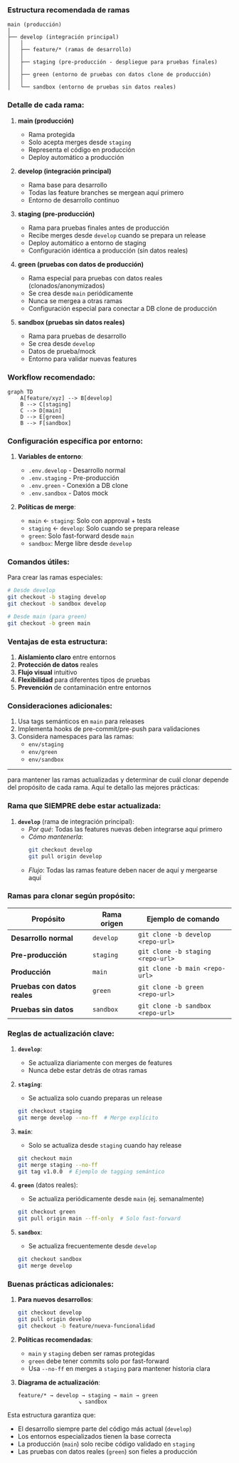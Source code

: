 
### Estructura recomendada de ramas

```
main (producción)
│
├── develop (integración principal)
│   │
│   ├── feature/* (ramas de desarrollo)
│   │
│   ├── staging (pre-producción - despliegue para pruebas finales)
│   │
│   ├── green (entorno de pruebas con datos clone de producción)
│   │
│   └── sandbox (entorno de pruebas sin datos reales)
```

### Detalle de cada rama:

1. **main (producción)**
   - Rama protegida
   - Solo acepta merges desde `staging`
   - Representa el código en producción
   - Deploy automático a producción

2. **develop (integración principal)**
   - Rama base para desarrollo
   - Todas las feature branches se mergean aquí primero
   - Entorno de desarrollo continuo

3. **staging (pre-producción)**
   - Rama para pruebas finales antes de producción
   - Recibe merges desde `develop` cuando se prepara un release
   - Deploy automático a entorno de staging
   - Configuración idéntica a producción (sin datos reales)

4. **green (pruebas con datos de producción)**
   - Rama especial para pruebas con datos reales (clonados/anonymizados)
   - Se crea desde `main` periódicamente
   - Nunca se mergea a otras ramas
   - Configuración especial para conectar a DB clone de producción

5. **sandbox (pruebas sin datos reales)**
   - Rama para pruebas de desarrollo
   - Se crea desde `develop`
   - Datos de prueba/mock
   - Entorno para validar nuevas features

### Workflow recomendado:

```mermaid
graph TD
    A[feature/xyz] --> B[develop]
    B --> C[staging]
    C --> D[main]
    D --> E[green]
    B --> F[sandbox]
```

### Configuración específica por entorno:

1. **Variables de entorno**:
   - `.env.develop` - Desarrollo normal
   - `.env.staging` - Pre-producción
   - `.env.green` - Conexión a DB clone
   - `.env.sandbox` - Datos mock

2. **Políticas de merge**:
   - `main` ← `staging`: Solo con approval + tests
   - `staging` ← `develop`: Solo cuando se prepara release
   - `green`: Solo fast-forward desde `main`
   - `sandbox`: Merge libre desde `develop`

### Comandos útiles:

Para crear las ramas especiales:
```bash
# Desde develop
git checkout -b staging develop
git checkout -b sandbox develop

# Desde main (para green)
git checkout -b green main
```

### Ventajas de esta estructura:

1. **Aislamiento claro** entre entornos
2. **Protección de datos** reales
3. **Flujo visual** intuitivo
4. **Flexibilidad** para diferentes tipos de pruebas
5. **Prevención** de contaminación entre entornos

### Consideraciones adicionales:

1. Usa tags semánticos en `main` para releases
2. Implementa hooks de pre-commit/pre-push para validaciones
3. Considera namespaces para las ramas:
   - `env/staging`
   - `env/green`
   - `env/sandbox`

----

para mantener las ramas actualizadas y determinar de cuál clonar depende del propósito de cada rama. 
Aquí te detallo las mejores prácticas:

### Rama que **SIEMPRE debe estar actualizada**:

1. **`develop`** (rama de integración principal):
   - *Por qué*: Todas las features nuevas deben integrarse aquí primero
   - *Cómo mantenerla*:
     ```bash
     git checkout develop
     git pull origin develop
     ```
   - *Flujo*: Todas las ramas feature deben nacer de aquí y mergearse aquí

### Ramas para clonar según propósito:

| Propósito               | Rama origen       | Ejemplo de comando                     |
|-------------------------|-------------------|----------------------------------------|
| **Desarrollo normal**   | `develop`         | `git clone -b develop <repo-url>`      |
| **Pre-producción**      | `staging`         | `git clone -b staging <repo-url>`      |
| **Producción**          | `main`            | `git clone -b main <repo-url>`         |
| **Pruebas con datos reales** | `green`    | `git clone -b green <repo-url>`        |
| **Pruebas sin datos**   | `sandbox`         | `git clone -b sandbox <repo-url>`      |

### Reglas de actualización clave:

1. **`develop`**:
   - Se actualiza diariamente con merges de features
   - Nunca debe estar detrás de otras ramas

2. **`staging`**:
   - Se actualiza solo cuando preparas un release
   ```bash
   git checkout staging
   git merge develop --no-ff  # Merge explícito
   ```

3. **`main`**:
   - Solo se actualiza desde `staging` cuando hay release
   ```bash
   git checkout main
   git merge staging --no-ff
   git tag v1.0.0  # Ejemplo de tagging semántico
   ```

4. **`green`** (datos reales):
   - Se actualiza periódicamente desde `main` (ej. semanalmente)
   ```bash
   git checkout green
   git pull origin main --ff-only  # Solo fast-forward
   ```

5. **`sandbox`**:
   - Se actualiza frecuentemente desde `develop`
   ```bash
   git checkout sandbox
   git merge develop
   ```

### Buenas prácticas adicionales:

1. **Para nuevos desarrollos**:
   ```bash
   git checkout develop
   git pull origin develop
   git checkout -b feature/nueva-funcionalidad
   ```

2. **Políticas recomendadas**:
   - `main` y `staging` deben ser ramas protegidas
   - `green` debe tener commits solo por fast-forward
   - Usa `--no-ff` en merges a `staging` para mantener historia clara

3. **Diagrama de actualización**:
   ```
   feature/* → develop → staging → main → green
                      ↘ sandbox
   ```

Esta estructura garantiza que:
- El desarrollo siempre parte del código más actual (`develop`)
- Los entornos especializados tienen la base correcta
- La producción (`main`) solo recibe código validado en `staging`
- Las pruebas con datos reales (`green`) son fieles a producción
